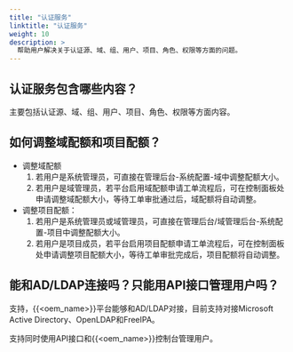 ```yaml
---
title: "认证服务"
linktitle: "认证服务"
weight: 10
description: >
  帮助用户解决关于认证源、域、组、用户、项目、角色、权限等方面的问题。
---
```


## 认证服务包含哪些内容？

主要包括认证源、域、组、用户、项目、角色、权限等方面内容。

## 如何调整域配额和项目配额？

- 调整域配额
  1. 若用户是系统管理员，可直接在管理后台-系统配置-域中调整配额大小。
  2. 若用户是域管理员，若平台启用域配额申请工单流程后，可在控制面板处申请调整域配额大小，等待工单审批通过后，域配额将自动调整。
- 调整项目配额：
  1. 若用户是系统管理员或域管理员，可直接在管理后台/域管理后台-系统配置-项目中调整配额大小。
  2. 若用户是项目成员，若平台启用项目配额申请工单流程后，可在控制面板处申请调整项目配额大小，等待工单审批完成后，项目配额将自动调整。

## 能和AD/LDAP连接吗？只能用API接口管理用户吗？

支持，{{<oem_name>}}平台能够和AD/LDAP对接，目前支持对接Microsoft Active Directory、OpenLDAP和FreeIPA。

支持同时使用API接口和{{<oem_name>}}控制台管理用户。
